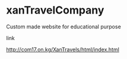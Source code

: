 # xanTravelCompany
Custom made website for educational purpose

link 

http://com17.on.kg/XanTravels/html/index.html
